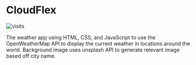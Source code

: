 # CloudFlex

![visits](https://visit-counter.vercel.app/counter.png?page=https%3A%2F%2Fgithub.com%2FPrakasRavichandran%2FCloudFlex&s=40&c=00ff00&bg=00000000&no=2&ff=digi&tb=&ta=)

The weather app using HTML, CSS, and JavaScript to use the OpenWeatherMap API to display the current weather in locations around the world.
Background image uses unsplash API to generate relevant image based off city name.
